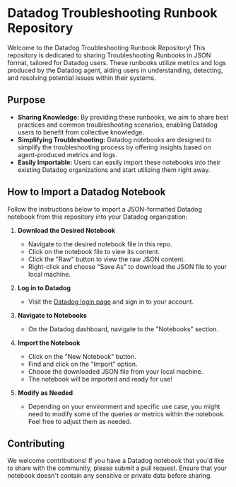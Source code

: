 # Datadog Troubleshooting Runbook Repository

Welcome to the Datadog Troubleshooting Runbook Repository! 
This repository is dedicated to sharing Troubleshooting Runbooks in JSON format, tailored for Datadog users. 
These runbooks utilize metrics and logs produced by the Datadog agent, aiding users in understanding, detecting, and resolving potential issues within their systems.

## Purpose

- **Sharing Knowledge:** By providing these runbooks, we aim to share best practices and common troubleshooting scenarios, enabling Datadog users to benefit from collective knowledge.
- **Simplifying Troubleshooting:** Datadog notebooks are designed to simplify the troubleshooting process by offering insights based on agent-produced metrics and logs.
- **Easily Importable:** Users can easily import these notebooks into their existing Datadog organizations and start utilizing them right away.

## How to Import a Datadog Notebook

Follow the instructions below to import a JSON-formatted Datadog notebook from this repository into your Datadog organization:

1. **Download the Desired Notebook**
    - Navigate to the desired notebook file in this repo.
    - Click on the notebook file to view its content.
    - Click the "Raw" button to view the raw JSON content.
    - Right-click and choose "Save As" to download the JSON file to your local machine.

2. **Log in to Datadog**
    - Visit the [Datadog login page](https://app.datadoghq.com/account/login) and sign in to your account.

3. **Navigate to Notebooks**
    - On the Datadog dashboard, navigate to the "Notebooks" section.

4. **Import the Notebook**
    - Click on the "New Notebook" button.
    - Find and click on the "Import" option.
    - Choose the downloaded JSON file from your local machine.
    - The notebook will be imported and ready for use!

5. **Modify as Needed**
    - Depending on your environment and specific use case, you might need to modify some of the queries or metrics within the notebook. Feel free to adjust them as needed.

## Contributing

We welcome contributions! 
If you have a Datadog notebook that you'd like to share with the community, please submit a pull request. 
Ensure that your notebook doesn't contain any sensitive or private data before sharing.
